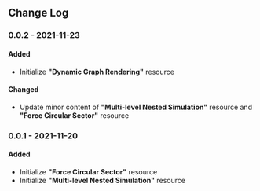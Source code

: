 ## Change Log

### 0.0.2 - 2021-11-23

#### Added

- Initialize **"Dynamic Graph Rendering"** resource

#### Changed

- Update minor content of **"Multi-level Nested Simulation"** resource and **"Force Circular Sector"** resource

### 0.0.1 - 2021-11-20

#### Added

- Initialize **"Force Circular Sector"** resource
- Initialize **"Multi-level Nested Simulation"** resource